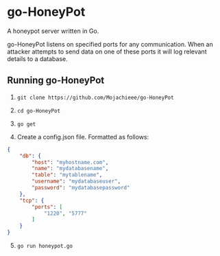 # go-HoneyPot
A honeypot server written in Go. 

go-HoneyPot listens on specified ports for any communication. When an attacker attempts to send data on one of these ports it will log relevant details to a database.

## Running go-HoneyPot

1. `git clone https://github.com/Mojachieee/go-HoneyPot`
2. `cd go-HoneyPot`
3. `go get`

4. Create a config.json file. Formatted as follows:
```json
{
    "db": {
        "host": "myhostname.com",
        "name": "mydatabasename",
        "table": "mytablename",
        "username": "mydatabaseuser",
        "password": "mydatabasepassword"
    },
    "tcp": {
        "ports": [
            "1220", "5777"
        ]
    }
}
```

5. `go run honeypot.go`
